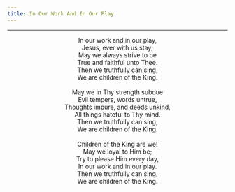 ```yaml
---
title: In Our Work And In Our Play
---
```


---
<center>
In our work and in our play,<br/>
Jesus, ever with us stay;<br/>
May we always strive to be<br/>
True and faithful unto Thee.<br/>
Then we truthfully can sing,<br/>
We are children of the King.<br/>
<br/>
May we in Thy strength subdue<br/>
Evil tempers, words untrue,<br/>
Thoughts impure, and deeds unkind,<br/>
All things hateful to Thy mind.<br/>
Then we truthfully can sing,<br/>
We are children of the King.<br/>
<br/>
Children of the King are we!<br/>
May we loyal to Him be;<br/>
Try to please Him every day,<br/>
In our work and in our play.<br/>
Then we truthfully can sing,<br/>
We are children of the King.
</center>